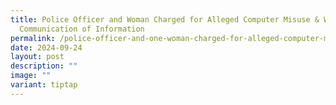 ```yaml
---
title: Police Officer and Woman Charged for Alleged Computer Misuse & Wrongful
  Communication of Information
permalink: /police-officer-and-one-woman-charged-for-alleged-computer-misuse-and-wrongful-communication/
date: 2024-09-24
layout: post
description: ""
image: ""
variant: tiptap
---
```

